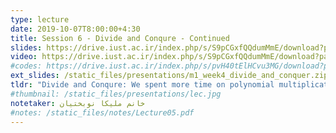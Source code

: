 ```yaml
---
type: lecture
date: 2019-10-07T8:00:00+4:30
title: Session 6 - Divide and Conqure - Continued
slides: https://drive.iust.ac.ir/index.php/s/S9pCGxfQQdumMmE/download?path=%2FSlides&files=S6.pdf
video: https://drive.iust.ac.ir/index.php/s/S9pCGxfQQdumMmE/download?path=%2FVideos&files=S6.mp4
#codes: https://drive.iust.ac.ir/index.php/s/pvH40tElHCvu3MG/download?path=%2FCode&files=S5.zip
ext_slides: /static_files/presentations/m1_week4_divide_and_conquer.zip
tldr: "Divide and Conqure: We spent more time on polynomial multiplication, then moved onto the master theorem and finished with merge sort."
#thumbnail: /static_files/presentations/lec.jpg
notetaker: خانم ملیکا نوبختیان
#notes: /static_files/notes/Lecture05.pdf
---
```

